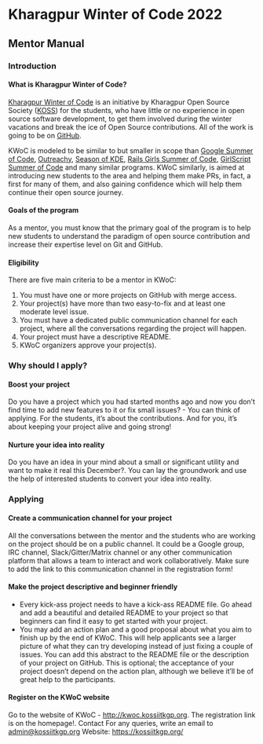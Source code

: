 # Kharagpur Winter of Code 2022
## Mentor Manual

### Introduction
#### What is Kharagpur Winter of Code?
[Kharagpur Winter of Code](http://kwoc.kossiitkgp.org/) is an initiative by Kharagpur Open Source Society ([KOSS](http://kossiitkgp.org/)) for the students, who have little or no experience in open source software development, to get them involved during the winter vacations and break the ice of Open Source contributions. All of the work is going to be on [GitHub](https://github.com).

KWoC is modeled to be similar to but smaller in scope than [Google Summer of Code](https://summerofcode.withgoogle.com/archive/), [Outreachy](https://www.outreachy.org), [Season of KDE](https://season.kde.org), [Rails Girls Summer of Code](https://railsgirlssummerofcode.org), [GirlScript Summer of Code](https://gssoc.girlscript.tech) and many similar programs. KWoC similarly, is aimed at introducing new students to the area and helping them make PRs, in fact, a first for many of them, and also gaining confidence which will help them continue their open source journey.

#### Goals of the program
As a mentor, you must know that the primary goal of the program is to help new students to understand the paradigm of open source contribution and increase their expertise level on Git and GitHub.

#### Eligibility
There are five main criteria to be a mentor in KWoC:
1. You must have one or more projects on GitHub with merge access.
2. Your project(s) have more than two easy-to-fix and at least one moderate level issue.
3. You must have a dedicated public communication channel for each project, where all the conversations regarding the project will happen.
4. Your project must have a descriptive README.
5. KWoC organizers approve your project(s).

### Why should I apply?
#### Boost your project
Do you have a project which you had started months ago and now you don’t find time to add new features to it or fix small issues? - You can think of applying. For the students, it’s about the contributions. And for you, it’s about keeping your project alive and going strong!

#### Nurture your idea into reality
Do you have an idea in your mind about a small or significant utility and want to make it real this December?. You can lay the groundwork and use the help of interested students to convert your idea into reality.


### Applying
#### Create a communication channel for your project
All the conversations between the mentor and the students who are working on the project should be on a public channel. It could be a Google group, IRC channel, Slack/Gitter/Matrix channel or any other communication platform that allows a team to interact and work collaboratively. Make sure to add the link to this communication channel in the registration form!

#### Make the project descriptive and beginner friendly
- Every kick-ass project needs to have a kick-ass README file. Go ahead and add a beautiful and detailed README to your project so that beginners can find it easy to get started with your project.
- You may add an action plan and a good proposal about what you aim to finish up by the end of KWoC. This will help applicants see a larger picture of what they can try developing instead of just fixing a couple of issues. You can add this abstract to the README file or the description of your project on GitHub. This is optional; the acceptance of your project doesn’t depend on the action plan, although we believe it’ll be of great help to the participants.


#### Register on the KWoC website
Go to the website of KWoC - http://kwoc.kossiitkgp.org. The registration link is on the homepage!.
Contact
For any queries, write an email to admin@kossiitkgp.org Website: https://kossiitkgp.org/